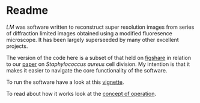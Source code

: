# Readme

*LM* was software written to reconstruct super resolution images from series of diffraction limited images obtained using a modified fluoresence microscope. It has been largely superseeded by many other excellent projects.

The version of the code here is a subset of that held on [figshare](https://figshare.shef.ac.uk/articles/LM_Localisation_Microscopy_Matlab/5831208) in relation to our [paper](https://elifesciences.org/articles/32057) on *Staphylococcus aureus* cell division. My intention is that it makes it easier to navigate the core functionality of the software.

To run the software have a look at this [vignette](vignette.md).

To read about how it works look at the [concept of operation](CoO.md).
